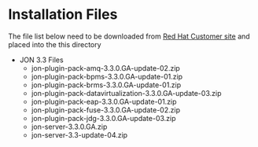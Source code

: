 # Installation Files

The file list below need to be downloaded from [Red Hat Customer site](http://access.redhat.com) and placed into the this directory

* JON 3.3 Files
  * jon-plugin-pack-amq-3.3.0.GA-update-02.zip
  * jon-plugin-pack-bpms-3.3.0.GA-update-01.zip
  * jon-plugin-pack-brms-3.3.0.GA-update-01.zip
  * jon-plugin-pack-datavirtualization-3.3.0.GA-update-03.zip
  * jon-plugin-pack-eap-3.3.0.GA-update-01.zip
  * jon-plugin-pack-fuse-3.3.0.GA-update-02.zip
  * jon-plugin-pack-jdg-3.3.0.GA-update-03.zip
  * jon-server-3.3.0.GA.zip
  * jon-server-3.3-update-04.zip
